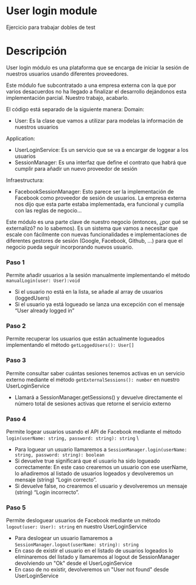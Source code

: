 # User login module

Ejercicio para trabajar dobles de test

# Descripción

User login módulo es una plataforma que se encarga de iniciar la sesión de nuestros usuarios
usando diferentes proveedores.

Este módulo fue subcontratado a una empresa externa con la que por varios desacuerdos no ha llegado a finalizar
el desarrollo dejándonos esta implementación parcial. Nuestro trabajo, acabarlo.

El código está separado de la siguiente manera:
Domain:
- User: Es la clase que vamos a utilizar para modelas la información de nuestros usuarios

Application:
- UserLoginService: Es un servicio que se va a encargar de loggear a los usuarios
- SessionManager: Es una interfaz que define el contrato que habrá que cumplir para añadir un nuevo proveedor de sesión

Infraestructura:
- FacebookSessionManager: Esto parece ser la implementación de Facebook como proveedor de sesión de usuarios. La
  empresa externa nos dijo que esta parte estaba implementada, era funcional y cumplía con las reglas de negocio...

Este módulo es una parte clave de nuestro negocio (entonces, ¿por qué se externalizó? no lo sabemos). Es un sistema
que vamos a necesitar que escale con fácilmente con nuevas funcionalidades e implementaciones de diferentes gestores
de sesión (Google, Facebook, Github, ...) para que el negocio pueda seguir incorporando nuevos usuario.

### Paso 1
Permite añadir usuarios a la sesión manualmente implementando el método `manualLogin(user: User):void`
- Si el usuario no está en la lista, se añade al array de usuarios (loggedUsers)
- Si el usuario ya está logueado se lanza una excepción con el mensaje “User already logged in”

### Paso 2
Permite recuperar los usuarios que están actualmente logueados implementando el método `getLoggedUsers(): User[]`

### Paso 3
Permite consultar saber cuántas sesiones tenemos activas en un servicio externo mediante el método `getExternalSessions(): number` en nuestro UserLoginService
- Llamará a SessionManager.getSessions() y devuelve directamente el número total de sesiones activas que retorne el servicio externo

### Paso 4
Permite logear usuarios usando el API de Facebook mediante el método `login(userName: string, password: string): string` \
- Para loguear un usuario llamaremos a `SessionManager.login(userName: string, password: string): boolean` 
- Si devuelve true significará que el usuario ha sido logueado correctamente: En este caso crearemos un usuario con ese userName, lo añadiremos al listado de usuarios logeados y devolveremos un mensaje (string) “Login correcto”.
- Si devuelve false, no crearemos el usuario y devolveremos un mensaje (string) “Login incorrecto”.

### Paso 5
Permite desloguear usuarios de Facebook mediante un método `logout(user: User): string` en nuestro UserLoginService
- Para deslogear un usuario llamaremos a `SessionManager.logout(userName: string): string`
- En caso de existir el usuario en el listado de usuarios logeados lo eliminaremos del listado y llamaremos al logout de SessionManager devolviendo un "Ok" desde el UserLoginService
- En caso de no existir, devolveremos un "User not found" desde UserLoginService
